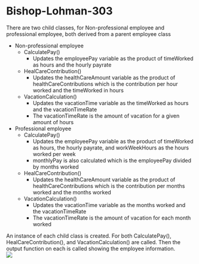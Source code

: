 # Bishop-Lohman-303
There are two child classes, for Non-professional employee and professional employee, both derived from a parent employee class<br />
- Non-professional employee
  - CalculatePay()
    - Updates the employeePay variable as the product of timeWorked as hours and the hourly payrate
  - HealCareContribution()
    - Updates the healthCareAmount variable as the product of healthCareContributions which is the contribution per hour worked and the timeWorked in hours
  - VacationCalculation()
    - Updates the vacationTime variable as the timeWorked as hours and the vacationTimeRate
    - The vacationTimeRate is the amount of vacation for a given amount of hours
- Professional employee
  - CalculatePay()
    - Updates the employeePay variable as the product of timeWorked as hours, the hourly payrate, and workWeekHours as the hours worked per week
    - monthlyPay is also calculated which is the employeePay divided by months worked
  - HealCareContribution()
    - Updates the healthCareAmount variable as the product of healthCareContributions which is the contribution per months worked and the months worked
  - VacationCalculation()
    - Updates the vacationTime variable as the months worked and the vacationTimeRate
    - The vacationTimeRate is the amount of vacation for each month worked
 
An instance of each child class is created. For both CalculatePay(), HealCareContribution(), and VacationCalculation() are called. Then the output function on each is called showing the employee information.<br />
<img src="https://user-images.githubusercontent.com/90850429/196584452-1483a0f5-59a3-48d7-9266-5436d32e056c.png"><br />
